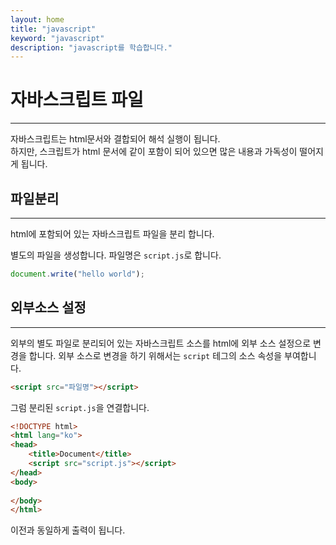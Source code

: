 ```yaml
---
layout: home
title: "javascript"
keyword: "javascript"
description: "javascript를 학습합니다."
---
```


# 자바스크립트 파일
---
자바스크립트는 html문서와 결합되어 해석 실행이 됩니다.  
하지만, 스크립트가 html 문서에 같이 포함이 되어 있으면 많은 내용과 가독성이 떨어지게 됩니다.

## 파일분리
---
html에 포함되어 있는 자바스크립트 파일을 분리 합니다.

별도의 파일을 생성합니다. 파일명은 `script.js`로 합니다.

```javascript
document.write("hello world");
```

## 외부소스 설정
---
외부의 별도 파일로 분리되어 있는 자바스크립트 소스를 html에 외부 소스 설정으로 변경을 합니다.
외부 소스로 변경을 하기 위해서는 `script` 테그의 소스 속성을 부여합니다.

```html
<script src="파일명"></script>
```

그럼 분리된 `script.js`을 연결합니다.

```html
<!DOCTYPE html>
<html lang="ko">
<head>
    <title>Document</title>
    <script src="script.js"></script>
</head>
<body>
    
</body>
</html>
```

이전과 동일하게 출력이 됩니다.
